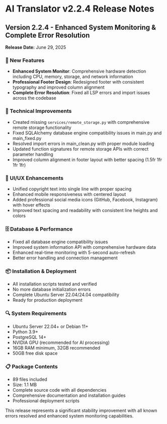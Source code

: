# AI Translator v2.2.4 Release Notes

## Version 2.2.4 - Enhanced System Monitoring & Complete Error Resolution
**Release Date:** June 29, 2025

### 🚀 New Features
- **Enhanced System Monitor**: Comprehensive hardware detection including CPU, memory, storage, and network information
- **Professional Footer Design**: Redesigned footer with consistent typography and improved column alignment
- **Complete Error Resolution**: Fixed all LSP errors and import issues across the codebase

### 🔧 Technical Improvements
- Created missing `services/remote_storage.py` with comprehensive remote storage functionality
- Fixed SQLAlchemy database engine compatibility issues in main.py and main_fixed.py
- Resolved import errors in main_clean.py with proper module loading
- Updated function signatures for remote storage APIs with correct parameter handling
- Improved column alignment in footer layout with better spacing (1.5fr 1fr 1fr 1fr)

### 🎨 UI/UX Enhancements
- Unified copyright text into single line with proper spacing
- Enhanced mobile responsiveness with centered layout
- Added professional social media icons (GitHub, Facebook, Instagram) with hover effects
- Improved text spacing and readability with consistent line heights and colors

### 🗄️ Database & Performance
- Fixed all database engine compatibility issues
- Improved system information API with comprehensive hardware data
- Enhanced real-time monitoring with 5-second auto-refresh
- Better error handling and connection management

### 📦 Installation & Deployment
- All installation scripts tested and verified
- No more database initialization errors
- Complete Ubuntu Server 22.04/24.04 compatibility
- Ready for production deployment

### 🔍 System Requirements
- Ubuntu Server 22.04+ or Debian 11+
- Python 3.9+
- PostgreSQL 14+
- NVIDIA GPU (recommended for AI processing)
- 16GB RAM minimum, 32GB recommended
- 50GB free disk space

### 📋 Package Contents
- 89 files included
- Size: 1.1 MB
- Complete source code with all dependencies
- Comprehensive documentation and installation guides
- Professional deployment scripts

This release represents a significant stability improvement with all known errors resolved and enhanced system monitoring capabilities.
